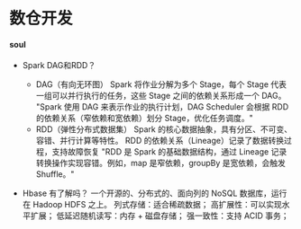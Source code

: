 # 数仓开发
#### soul
- Spark DAG和RDD？
  - DAG（有向无环图）
Spark 将作业分解为多个 Stage，每个 Stage 代表一组可以并行执行的任务，这些 Stage 之间的依赖关系形成一个 DAG。
  "Spark 使用 DAG 来表示作业的执行计划，DAG Scheduler 会根据 RDD 的依赖关系（窄依赖和宽依赖）划分 Stage，优化任务调度。"
  - RDD（弹性分布式数据集）
Spark 的核心数据抽象，具有分区、不可变、容错、并行计算等特性。
RDD 的依赖关系（Lineage）记录了数据转换过程，支持故障恢复
  "RDD 是 Spark 的基础数据结构，通过 Lineage 记录转换操作实现容错。例如，map 是窄依赖，groupBy 是宽依赖，会触发 Shuffle。"
  
- Hbase 有了解吗？
 一个开源的、分布式的、面向列的 NoSQL 数据库，运行在 Hadoop HDFS 之上。
列式存储：适合稀疏数据；
高扩展性：可以实现水平扩展；
低延迟随机读写：内存 + 磁盘存储；
强一致性：支持 ACID 事务；
